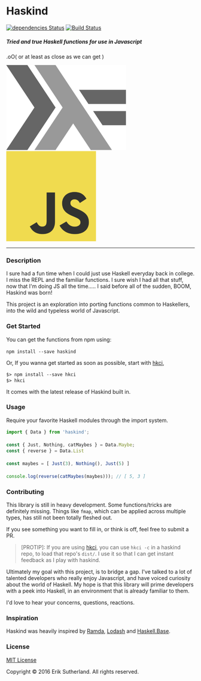 Haskind
=======

[![dependencies Status][DEPS_IMG]][DEPS]
[![Build Status][BUILD_IMG]][BUILD]

##### Tried and true Haskell functions for use in Javascript

.oO( or at least as close as we can get )

![haskell](/lamda.png)
![js](/js.png)

---

### Description

I sure had a fun time when I could just use Haskell everyday back in college. I
miss the REPL and the familiar functions. I sure wish I had all that stuff, now
that I'm doing JS all the time..... I said before all of the sudden, BOOM,
Haskind was born!

This project is an exploration into porting functions common to Haskellers, into
the wild and typeless world of Javascript.

### Get Started

You can get the functions from npm using:

`npm install --save haskind`

Or, If you wanna get started as soon as possible, start with [hkci][hkci],

```
$> npm install --save hkci
$> hkci
```

It comes with the latest release of Haskind built in.

### Usage

Require your favorite Haskell modules through the import system.

```javascript
import { Data } from 'haskind';

const { Just, Nothing, catMaybes } = Data.Maybe;
const { reverse } = Data.List

const maybes = [ Just(3), Nothing(), Just(5) ]

console.log(reverse(catMaybes(maybes))); // [ 5, 3 ]
```

### Contributing

This library is still in heavy development. Some functions/tricks are definitely
missing. Things like `fmap`, which can be applied across multiple types, has
still not been totally fleshed out.

If you see something you want to fill in, or think is off, feel free to submit a
PR.

> [PROTIP]: If you are using [hkci][hkci], you can use `hkci -c` in a haskind repo, to
load that repo's `dist/`. I use it so that I can get instant feedback as I play
with haskind.

Ultimately my goal with this project, is to bridge a gap. I've talked to a lot
of talented developers who really enjoy Javascript, and have voiced curiosity
about the world of Haskell. My hope is that this library will prime developers
with a peek into Haskell, in an environment that is already familiar to them.

I'd love to hear your concerns, questions, reactions.

### Inspiration

Haskind was heavily inspired by [Ramda][Ramda], [Lodash][Lodash] and
[Haskell.Base][Haskell].

### License

[MIT License](http://opensource.org/licenses/MIT)

Copyright &copy; 2016 Erik Sutherland. All rights reserved.

[DEPS]: https://david-dm.org/MrRacoon/haskind
[DEPS_IMG]: https://david-dm.org/MrRacoon/haskind/status.svg

[BUILD]: https://travis-ci.org/MrRacoon/haskind
[BUILD_IMG]: https://travis-ci.org/MrRacoon/haskind.svg?branch=master

[hkci]: https://github.com/MrRacoon/hkci
[Ramda]: http://ramdajs.com/
[Lodash]: https://lodash.com/
[Haskell]: http://hackage.haskell.org/package/base
